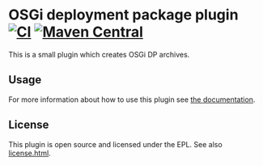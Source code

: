 # OSGi deployment package plugin [![CI](https://github.com/ctron/osgi-dp/actions/workflows/ci.yaml/badge.svg)](https://github.com/ctron/osgi-dp/actions/workflows/ci.yaml) [![Maven Central](https://img.shields.io/maven-central/v/de.dentrassi.maven/osgi-dp.svg "Maven Central Status")](http://search.maven.org/#search|gav|1|g%3A%22de.dentrassi.maven%22%20AND%20a%3A%22osgi-dp%22)

This is a small plugin which creates OSGi DP archives.

## Usage

For more information about how to use this plugin see
[the documentation](https://ctron.github.io/osgi-dp).

## License

This plugin is open source and licensed under the EPL. See also [license.html](license.html).
